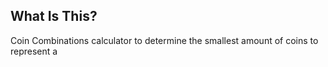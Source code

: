 ## What Is This?
Coin Combinations calculator to determine the smallest amount of coins to represent a 